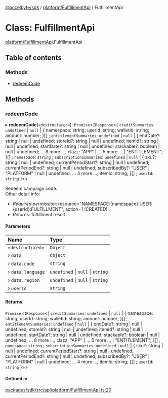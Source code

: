 [@accelbyte/sdk](../README.md) / [platform/FulfillmentApi](../modules/platform_FulfillmentApi.md) / FulfillmentApi

# Class: FulfillmentApi

[platform/FulfillmentApi](../modules/platform_FulfillmentApi.md).FulfillmentApi

## Table of contents

### Methods

- [redeemCode](platform_FulfillmentApi.FulfillmentApi.md#redeemcode)

## Methods

### redeemCode

▸ **redeemCode**(`«destructured»`): `Promise`<`IResponse`<{ `creditSummaries`: `undefined` \| ``null`` \| { namespace: string; userId: string; walletId: string; amount: number; }[] ; `entitlementSummaries`: `undefined` \| ``null`` \| { endDate?: string \| null \| undefined; storeId?: string \| null \| undefined; itemId?: string \| null \| undefined; startDate?: string \| null \| undefined; stackable?: boolean \| null \| undefined; ... 8 more ...; clazz: "APP" \| ... 5 more ... \| "ENTITLEMENT"; }[] ; `namespace`: `string` ; `subscriptionSummaries`: `undefined` \| ``null`` \| { sku?: string \| null \| undefined; currentPeriodStart?: string \| null \| undefined; currentPeriodEnd?: string \| null \| undefined; subscribedBy?: "USER" \| "PLATFORM" \| null \| undefined; ... 4 more ...; itemId: string; }[] ; `userId`: `string`  }\>\>

Redeem campaign code.<br>Other detail info: <ul><li><i>Required permission</i>: resource="NAMESPACE:{namespace}:USER:{userId}:FULFILLMENT", action=1 (CREATED)</li><li><i>Returns</i>: fulfillment result</li></ul>

#### Parameters

| Name | Type |
| :------ | :------ |
| `«destructured»` | `Object` |
| › `data` | `Object` |
| › `data.code` | `string` |
| › `data.language` | `undefined` \| ``null`` \| `string` |
| › `data.region` | `undefined` \| ``null`` \| `string` |
| › `userId` | `string` |

#### Returns

`Promise`<`IResponse`<{ `creditSummaries`: `undefined` \| ``null`` \| { namespace: string; userId: string; walletId: string; amount: number; }[] ; `entitlementSummaries`: `undefined` \| ``null`` \| { endDate?: string \| null \| undefined; storeId?: string \| null \| undefined; itemId?: string \| null \| undefined; startDate?: string \| null \| undefined; stackable?: boolean \| null \| undefined; ... 8 more ...; clazz: "APP" \| ... 5 more ... \| "ENTITLEMENT"; }[] ; `namespace`: `string` ; `subscriptionSummaries`: `undefined` \| ``null`` \| { sku?: string \| null \| undefined; currentPeriodStart?: string \| null \| undefined; currentPeriodEnd?: string \| null \| undefined; subscribedBy?: "USER" \| "PLATFORM" \| null \| undefined; ... 4 more ...; itemId: string; }[] ; `userId`: `string`  }\>\>

#### Defined in

[packages/sdk/src/api/platform/FulfillmentApi.ts:20](https://github.com/AccelByte/accelbyte-web-sdk/blob/9d4cc94/packages/sdk/src/api/platform/FulfillmentApi.ts#L20)
